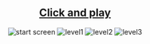 <a href="https://omerozcan-hub.github.io/The-Galaxy-Traveler" >
  <h2 align="center">Click and play</h2>
</a>
<div align="center">
  <img alt="start screen" src="https://r.resimlink.com/ixp-fO.png"/>
  <img alt="level1" src="https://r.resimlink.com/uICFZkirRLyT.png"/>
  <img alt="level2" src="https://r.resimlink.com/e9FkGhS.png"/>
  <img alt="level3" src="https://r.resimlink.com/oIMQtKq9v.png"/>
<div/>
